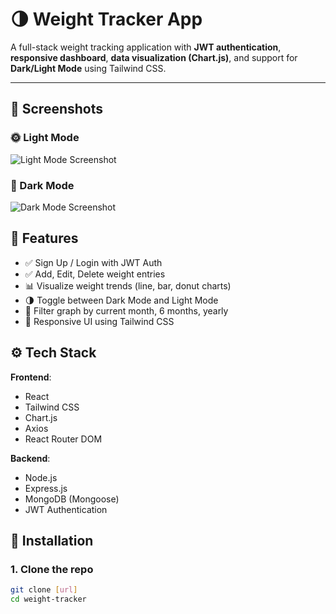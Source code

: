 # 🌗 Weight Tracker App

A full-stack weight tracking application with **JWT authentication**, **responsive dashboard**, **data visualization (Chart.js)**, and support for **Dark/Light Mode** using Tailwind CSS.

---

## 📸 Screenshots

### 🌞 Light Mode
![Light Mode Screenshot](/image1.png)

### 🌚 Dark Mode
![Dark Mode Screenshot](/image2.png)




## 🚀 Features

- ✅ Sign Up / Login with JWT Auth
- ✅ Add, Edit, Delete weight entries
- 📊 Visualize weight trends (line, bar, donut charts)
- 🌗 Toggle between Dark Mode and Light Mode
- 📅 Filter graph by current month, 6 months, yearly
- 📱 Responsive UI using Tailwind CSS



## ⚙️ Tech Stack

**Frontend**:
- React
- Tailwind CSS
- Chart.js
- Axios
- React Router DOM

**Backend**:
- Node.js
- Express.js
- MongoDB (Mongoose)
- JWT Authentication



## 🔧 Installation

### 1. Clone the repo
```bash
git clone [url]
cd weight-tracker
